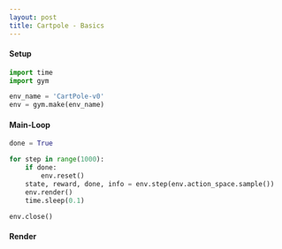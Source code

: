 ```yaml
---
layout: post
title: Cartpole - Basics
---
```


#### Setup
```python
import time
import gym

env_name = 'CartPole-v0'
env = gym.make(env_name)
```
#### Main-Loop
```python
done = True

for step in range(1000):
    if done:
        env.reset()
    state, reward, done, info = env.step(env.action_space.sample())
    env.render()
    time.sleep(0.1)

env.close()
```

#### Render
<!-- ![Cart Pole - Random Actions as input](<./pytorch-rl/cartpole/md/assets/cart-pole-basic.gif>) -->
